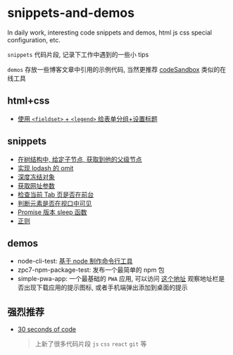 # snippets-and-demos
In daily work, interesting code snippets and demos, html js css special configuration, etc.

`snippets` 代码片段, 记录下工作中遇到的一些小 tips

`demos` 存放一些博客文章中引用的示例代码, 当然更推荐 [codeSandbox](https://codesandbox.io/) 类似的在线工具

## html+css
  - [使用 `<fieldset>` + `<legend>` 给表单分组+设置标题](./html%2Bcss/%E6%A0%87%E7%AD%BEfieldset%2Blegend.md)

## snippets
  - [在树结构中, 给定子节点, 获取到他的父级节点](./snippets/findValueInTree.md)
  - [实现 lodash 的 omit](./snippets/omit.md)
  - [深度冻结对象](./snippets/deepFreeze.md)
  - [获取网址参数](./snippets/getURLParameters.md)
  - [检查当前 Tab 页是否在前台](./snippets/isTabInView.md)
  - [判断元素是否在视口中可见](./snippets/判断元素是否在视口中可见.md)
  - [Promise 版本 sleep 函数](./snippets/sleep.md)
  - [正则](./snippets/RegExp.md)

## demos
 - node-cli-test: [基于 node 制作命令行工具](https://github.com/zpc7/Blog/blob/master/SkillPoints/Node-cli-tool.md)
 - zpc7-npm-package-test: 发布一个最简单的 npm 包
 - simple-pwa-app: 一个最基础的 `PWA` 应用, 可以访问 [这个地址](https://zpc7.github.io/snippets-and-demos/demos/simple-pwa-app/) 观察地址栏是否出现下载应用的提示图标, 或者手机端弹出添加到桌面的提示


## 强烈推荐
- [30 seconds of code](https://www.30secondsofcode.org/)
  > 上新了很多代码片段 `js` `css` `react` `git` 等 
